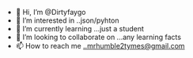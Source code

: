 - 👋 Hi, I’m @Dirtyfaygo 
- 👀 I’m interested in ..json/pyhton
- 🌱 I’m currently learning ...just a student
- 💞️ I’m looking to collaborate on ...any learning facts
- 📫 How to reach me ..mrhumble2tymes@gmail.com

<!---
Dirtyfaygo/Dirtyfaygo is a ✨ special ✨ repository because its `README.md` (this file) appears on your GitHub profile.
You can click the Preview link to take a look at your changes.
--->
